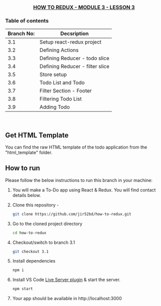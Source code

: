 
<!-- PROJECT LOGO -->
<br />
<p align="center">
    <h3 align="center"><a href="#">HOW TO REDUX - MODULE 3 - LESSON 3</a></h3>
</p>

<!-- TABLE OF CONTENTS -->
### Table of contents
|Branch No:| Decsription         |
|----------|---------------------|
|3.1 | Setup react-redux project |
|3.2 | Defining Actions          |
|3.3 | Defining Reducer - todo slice|
|3.4 | Defining Reducer - filter slice|
|3.5 | Store setup |
|3.6 | Todo List and Todo |
|3.7 | Filter Section - Footer |
|3.8 | Filtering Todo List |
|3.9 | Adding Todo |


<br>

<!-- GET HTML TEMPLATE -->

## Get HTML Template

You can find the raw HTML template of the todo application from the "html_template" folder.

<!-- HOW TO RUN -->

## How to run

Please follow the below instructions to run this branch in your machine:

1. You will make a To-Do app using React & Redux. You will find contact details below.

2. Clone this repository -
   ```sh
   git clone https://github.com/jir52bd/how-to-redux.git
   ```
3. Go to the cloned project directory
   ```sh
   cd how-to-redux
   ```
4. Checkout/switch to branch 3.1
   ```sh
   git checkout 3.1
   ```
5. Install dependencies
   ```sh
   npm i
   ```
6. Install VS Code [Live Server plugin](https://marketplace.visualstudio.com/items?itemName=ritwickdey.LiveServer) & start the server.
   ```sh
   npm start
   ```
7. Your app should be available in http://localhost:3000

<br>

